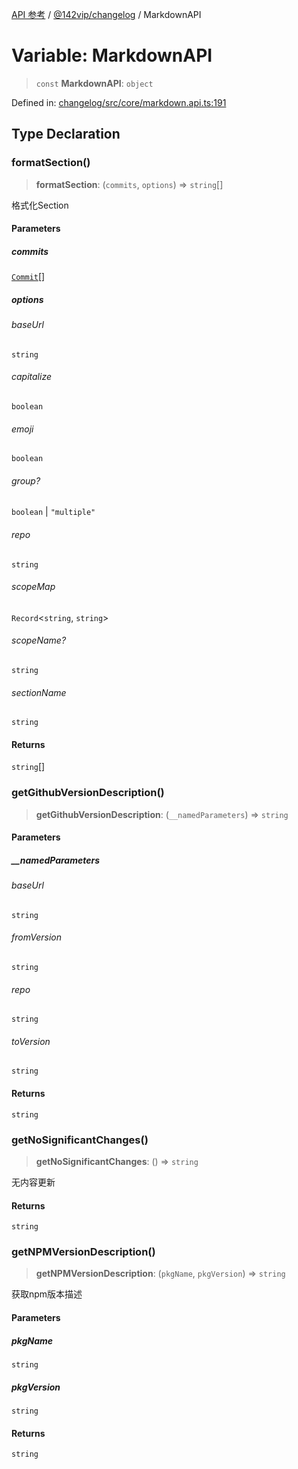 [API 参考](../wiki/Home) / [@142vip/changelog](../wiki/@142vip.changelog) / MarkdownAPI

# Variable: MarkdownAPI

> `const` **MarkdownAPI**: `object`

Defined in: [changelog/src/core/markdown.api.ts:191](https://github.com/142vip/core-x/blob/15d5bc9ef4bece78c0e60bdf074a2d245f625100/packages/changelog/src/core/markdown.api.ts#L191)

## Type Declaration

### formatSection()

> **formatSection**: (`commits`, `options`) => `string`\[]

格式化Section

#### Parameters

##### commits

[`Commit`](../wiki/@142vip.changelog.Interface.Commit)\[]

##### options

###### baseUrl

`string`

###### capitalize

`boolean`

###### emoji

`boolean`

###### group?

`boolean` | `"multiple"`

###### repo

`string`

###### scopeMap

`Record`<`string`, `string`>

###### scopeName?

`string`

###### sectionName

`string`

#### Returns

`string`\[]

### getGithubVersionDescription()

> **getGithubVersionDescription**: (`__namedParameters`) => `string`

#### Parameters

##### \_\_namedParameters

###### baseUrl

`string`

###### fromVersion

`string`

###### repo

`string`

###### toVersion

`string`

#### Returns

`string`

### getNoSignificantChanges()

> **getNoSignificantChanges**: () => `string`

无内容更新

#### Returns

`string`

### getNPMVersionDescription()

> **getNPMVersionDescription**: (`pkgName`, `pkgVersion`) => `string`

获取npm版本描述

#### Parameters

##### pkgName

`string`

##### pkgVersion

`string`

#### Returns

`string`
